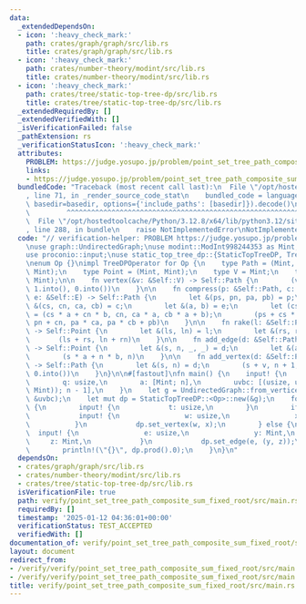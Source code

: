 ```yaml
---
data:
  _extendedDependsOn:
  - icon: ':heavy_check_mark:'
    path: crates/graph/graph/src/lib.rs
    title: crates/graph/graph/src/lib.rs
  - icon: ':heavy_check_mark:'
    path: crates/number-theory/modint/src/lib.rs
    title: crates/number-theory/modint/src/lib.rs
  - icon: ':heavy_check_mark:'
    path: crates/tree/static-top-tree-dp/src/lib.rs
    title: crates/tree/static-top-tree-dp/src/lib.rs
  _extendedRequiredBy: []
  _extendedVerifiedWith: []
  _isVerificationFailed: false
  _pathExtension: rs
  _verificationStatusIcon: ':heavy_check_mark:'
  attributes:
    PROBLEM: https://judge.yosupo.jp/problem/point_set_tree_path_composite_sum_fixed_root
    links:
    - https://judge.yosupo.jp/problem/point_set_tree_path_composite_sum_fixed_root
  bundledCode: "Traceback (most recent call last):\n  File \"/opt/hostedtoolcache/Python/3.12.8/x64/lib/python3.12/site-packages/onlinejudge_verify/documentation/build.py\"\
    , line 71, in _render_source_code_stat\n    bundled_code = language.bundle(stat.path,\
    \ basedir=basedir, options={'include_paths': [basedir]}).decode()\n          \
    \         ^^^^^^^^^^^^^^^^^^^^^^^^^^^^^^^^^^^^^^^^^^^^^^^^^^^^^^^^^^^^^^^^^^^^^^^^^^^^^^^^^\n\
    \  File \"/opt/hostedtoolcache/Python/3.12.8/x64/lib/python3.12/site-packages/onlinejudge_verify/languages/rust.py\"\
    , line 288, in bundle\n    raise NotImplementedError\nNotImplementedError\n"
  code: "// verification-helper: PROBLEM https://judge.yosupo.jp/problem/point_set_tree_path_composite_sum_fixed_root\n\
    \nuse graph::UndirectedGraph;\nuse modint::ModInt998244353 as Mint;\nuse proconio::fastout;\n\
    use proconio::input;\nuse static_top_tree_dp::{StaticTopTreeDP, TreeDPOperator};\n\
    \nenum Op {}\nimpl TreeDPOperator for Op {\n    type Path = (Mint, Mint, Mint,\
    \ Mint);\n    type Point = (Mint, Mint);\n    type V = Mint;\n    type E = (Mint,\
    \ Mint);\n\n    fn vertex(&v: &Self::V) -> Self::Path {\n        (v, 1.into(),\
    \ 1.into(), 0.into())\n    }\n\n    fn compress(p: &Self::Path, c: &Self::Path,\
    \ e: &Self::E) -> Self::Path {\n        let &(ps, pn, pa, pb) = p;\n        let\
    \ &(cs, cn, ca, cb) = c;\n        let &(a, b) = e;\n        let (cs, cn, ca, cb)\
    \ = (cs * a + cn * b, cn, ca * a, cb * a + b);\n        (ps + cs * pa + cn * pb,\
    \ pn + cn, pa * ca, pa * cb + pb)\n    }\n\n    fn rake(l: &Self::Point, r: &Self::Point)\
    \ -> Self::Point {\n        let &(ls, ln) = l;\n        let &(rs, rn) = r;\n \
    \       (ls + rs, ln + rn)\n    }\n\n    fn add_edge(d: &Self::Path, e: &Self::E)\
    \ -> Self::Point {\n        let &(s, n, _, _) = d;\n        let &(a, b) = e;\n\
    \        (s * a + n * b, n)\n    }\n\n    fn add_vertex(d: &Self::Point, v: &Self::V)\
    \ -> Self::Path {\n        let &(s, n) = d;\n        (s + v, n + 1, 1.into(),\
    \ 0.into())\n    }\n}\n\n#[fastout]\nfn main() {\n    input! {\n        n: usize,\n\
    \        q: usize,\n        a: [Mint; n],\n        uvbc: [(usize, usize, (Mint,\
    \ Mint)); n - 1],\n    }\n    let g = UndirectedGraph::from_vertices_and_edges(&a,\
    \ &uvbc);\n    let mut dp = StaticTopTreeDP::<Op>::new(&g);\n    for _ in 0..q\
    \ {\n        input! {\n            t: usize,\n        }\n        if t == 0 {\n\
    \            input! {\n                w: usize,\n                x: Mint,\n \
    \           }\n            dp.set_vertex(w, x);\n        } else {\n          \
    \  input! {\n                e: usize,\n                y: Mint,\n           \
    \     z: Mint,\n            }\n            dp.set_edge(e, (y, z));\n        }\n\
    \        println!(\"{}\", dp.prod().0);\n    }\n}\n"
  dependsOn:
  - crates/graph/graph/src/lib.rs
  - crates/number-theory/modint/src/lib.rs
  - crates/tree/static-top-tree-dp/src/lib.rs
  isVerificationFile: true
  path: verify/point_set_tree_path_composite_sum_fixed_root/src/main.rs
  requiredBy: []
  timestamp: '2025-01-12 04:36:01+00:00'
  verificationStatus: TEST_ACCEPTED
  verifiedWith: []
documentation_of: verify/point_set_tree_path_composite_sum_fixed_root/src/main.rs
layout: document
redirect_from:
- /verify/verify/point_set_tree_path_composite_sum_fixed_root/src/main.rs
- /verify/verify/point_set_tree_path_composite_sum_fixed_root/src/main.rs.html
title: verify/point_set_tree_path_composite_sum_fixed_root/src/main.rs
---
```

